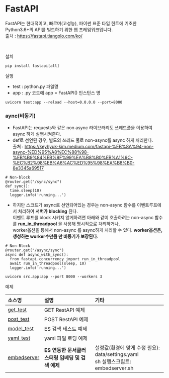 # FastAPI
FastAPI는 현대적이고, 빠르며(고성능), 파이썬 표준 타입 힌트에 기초한 Python3.6+의 API를 빌드하기 위한 웹 프레임워크입니다.
<br>출처 : https://fastapi.tiangolo.com/ko/

<br>

설치

```
pip install fastapi[all]
```

실행
- test : python.py 파일명
- app : .py 코드에 app = FastAPI() 인스턴스 명
```
uvicorn test:app --reload --host=0.0.0.0 --port=8000
```

### aync(비동기)
- FastAPI는 requests와 같은 non async 라이브러리도 쓰레드풀을 이용하여 async 하게 실행시켜준다.
- def로 선언된 경우, 별도의 쓰레드 풀로 non-async를 async 하게 처리한다.
<br> 출처 : https://keyhyuk-kim.medium.com/fastapi-%EB%8A%94-non-async-%ED%95%A8%EC%88%98-%EB%B9%84%EB%8F%99%EA%B8%B0%EB%A1%9C-%EC%B2%98%EB%A6%AC%ED%95%98%EA%B8%B0-8e3345a69517

```
# Non-block
@router.get("/sync/sync")
def sync():
  time.sleep(10)
  logger.info('running...')
```
- 하지만 스코프가 async로 선언되어있는 경우는 non-async 함수를 이벤트루프에서 처리하여 **서버가 blocking** 된다.
<br>이벤트 루프를 block 시키지 않게하려면 아래와 같이 호출하려는 non-async 함수를 **run_in_threadpool** 을 사용해 명시적으로 처리하거나,
<br> worker옵션을 통해서 non-async 를 async하게 처리할 수 있다. **worker옵션은, 생성하는 worker수만큼 만 비동기가 보장된다**.

```
# Non-Block
@router.get("/async/sync")
async def async_with_sync():
  from fastapi.concurrency import run_in_threadpool
  await run_in_threadpool(sleep, 10)
  logger.info('running...')
```
```
uvicorn src.app:app --port 8000 --workers 3
```


예제

|소스명|설명|기타|
|:-----------------|:-----------------------------------------------------------|:---------------------|
|[get_test](https://github.com/kobongsoo/BERT/blob/master/FastAPI/get_test.py)|GET RestAPI 예제||
|[post_test](https://github.com/kobongsoo/BERT/blob/master/FastAPI/post_test.py)| POST RestAPI 예제||
|[model_test](https://github.com/kobongsoo/BERT/blob/master/FastAPI/model_test.ipynb)|ES 검색 테스트 예제||
|[yaml_test](https://github.com/kobongsoo/BERT/blob/master/FastAPI/yaml_test.py)|yaml 파일 로딩 예제||
|[embedserver](https://github.com/kobongsoo/BERT/blob/master/FastAPI/embedserver.py)| **ES 연동한 문서클러스터링 임베딩 및 검색 예제**|설정값(환경에 맞게 수정 필요): data/settings.yaml<br>sh 실행스크립트: embedserver.sh|


